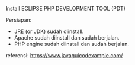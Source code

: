 Install ECLIPSE PHP DEVELOPMENT TOOL (PDT)

Persiapan:
* JRE (or JDK) sudah diinstall.
* Apache sudah diinstall dan sudah berjalan.
* PHP engine sudah diinstall dan sudah berjalan.

referensi:
https://www.javaguicodexample.com/
